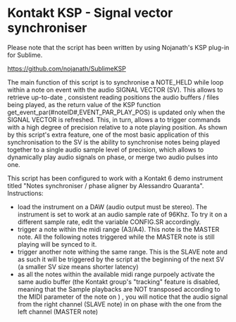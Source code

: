 # Kontakt KSP - Signal vector synchroniser

Please note that the script has been written by using Nojanath's KSP plug-in for Sublime.

https://github.com/nojanath/SublimeKSP

The main function of this script is to synchronise a NOTE_HELD while loop within a note on event with the audio SIGNAL VECTOR (SV). This allows to retrieve up-to-date , consistent reading positions the audio buffers / files being played, as the return value of the KSP function get_event_par(#noteID#,EVENT_PAR_PLAY_POS) is updated only when the SIGNAL VECTOR is refreshed. 
This, in turn, allows a to trigger commands with a high degree of precision relative to a note playing position. As shown by this script's extra feature, one of the most basic application of this synchronisation to the SV is the ability to synchronise notes being played together to a single audio sample level of precision, which allows to dynamically play audio signals on phase, or merge two audio pulses into one. 

This script has been configured to work with a Kontakt 6 demo instrument titled "Notes synchroniser / phase aligner by Alessandro Quaranta". 
Instructions:
- load the instrument on a DAW (audio output must be stereo). The instrument is set to work at an audio sample rate of 96Khz. To try it on a different sample rate, edit the variable CONFIG.SR accordingly.
- trigger a note within the midi range (A3/A4). This note is the MASTER note. All the following notes triggered while the MASTER note is still playing will be synced to it.
- trigger another note withing the same range. This is the SLAVE note and as such it will be triggered by the script at the beginning of the next SV (a smaller SV size means shorter latency) 
- as all the notes within the available midi range purpoely activate the same audio buffer (the Kontakt group's "tracking" feature is disabled, meaning that the Sample playbacks are NOT transposed according to the MIDI parameter of the note on ) , you will notice that the audio signal from the right channel (SLAVE note) in on phase with the one from the left channel (MASTER note) 
 

 
